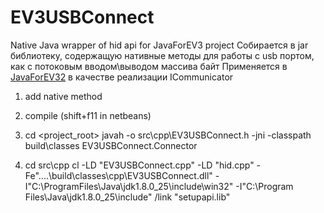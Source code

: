 # EV3USBConnect

Native Java wrapper of hid api for JavaForEV3 project
Собирается в jar библиотеку, содержащую нативные методы для работы с usb портом, как с потоковым вводом\выводом массива байт
Применяется в [JavaForEV32](https://github.com/megavice1753/JavaForEV32) в качестве реализации ICommunicator

1. add native method

2. compile (shift+f11 in netbeans)

3. cd <project_root> javah -o src\cpp\EV3USBConnect.h -jni -classpath build\classes EV3USBConnect.Connector
4. cd src\cpp cl -LD "EV3USBConnect.cpp" -LD "hid.cpp" -Fe"..\..\build\classes\cpp\EV3USBConnect.dll" -I"C:\ProgramFiles\Java\jdk1.8.0_25\include\win32" -I"C:\Program Files\Java\jdk1.8.0_25\include" /link "setupapi.lib"

